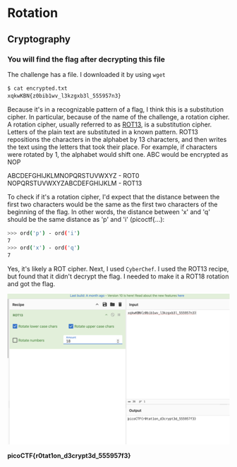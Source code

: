 # Rotation

## Cryptography

### You will find the flag after decrypting this file

The challenge has a file.  I downloaded it by using `wget`

```sh
$ cat encrypted.txt 
xqkwKBN{z0bib1wv_l3kzgxb3l_555957n3}
```

Because it's in a recognizable pattern of a flag, I think this is a substitution cipher. In particular, because of the name of the challenge, a rotation cipher.  A rotation cipher, usually referred to as [ROT13](https://en.wikipedia.org/wiki/ROT13), is a substitution cipher.  Letters of the plain text are substituted in a known pattern.  ROT13 repositions the characters in the alphabet by 13 characters, and then writes the text using the letters that took their place.  For example, if characters were rotated by 1, the alphabet would shift one.  ABC would be encrypted as NOP

ABCDEFGHIJKLMNOPQRSTUVWXYZ - ROT0
NOPQRSTUVWXYZABCDEFGHIJKLM - ROT13

To check if it's a rotation cipher, I'd expect that the distance between the first two characters would be the same as the first two characters of the beginning of the flag.  In other words, the distance between 'x' and 'q' should be the same distance as 'p' and 'i' (picoctf{...):

```sh
>>> ord('p') - ord('i')
7
>>> ord('x') - ord('q')
7
```

Yes, it's likely a ROT cipher.  Next, I used `CyberChef`.  I used the ROT13 recipe, but found that it didn't decrypt the flag.  I needed to make it a ROT18 rotation and got the flag.

![cyberchef](./rotation_rot.png)

**picoCTF{r0tat1on_d3crypt3d_555957f3}**
